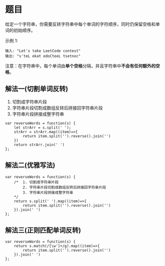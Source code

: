 # 题目
给定一个字符串，你需要反转字符串中每个单词的字符顺序，同时仍保留空格和单词的初始顺序。

示例 1:
```
输入: "Let's take LeetCode contest"
输出: "s'teL ekat edoCteeL tsetnoc"
```
注意：在字符串中，每个单词由**单个空格**分隔，并且字符串中**不会有任何额外的空格**。

## 解法一(切割单词反转)
1. 切割成字符串片段
2. 字符串片段切割成数组反转后拼接回字符串片段
3. 字符串片段拼接成整字符串 
```
var reverseWords = function(s) {
    let strArr = s.split(' ');
    strArr = strArr.map((item)=>{
        return item.split('').reverse().join('')
    })
    return strArr.join(' ')
};
```

## 解法二(优雅写法)
```
var reverseWords = function(s) {
    /*  1. 切割成字符串片段
        2. 字符串片段切割成数组反转后拼接回字符串片段
        3. 字符串片段拼接成整字符串
    */ 
    return s.split(' ').map((item)=>{
        return item.split('').reverse().join('')
    }).join(' ')
};
```

## 解法三(正则匹配单词反转)
```
var reverseWords = function(s) {
    return s.match(/[\w']+/g).map((item)=>{
        return item.split('').reverse().join('')
    }).join(' ')
};
```
